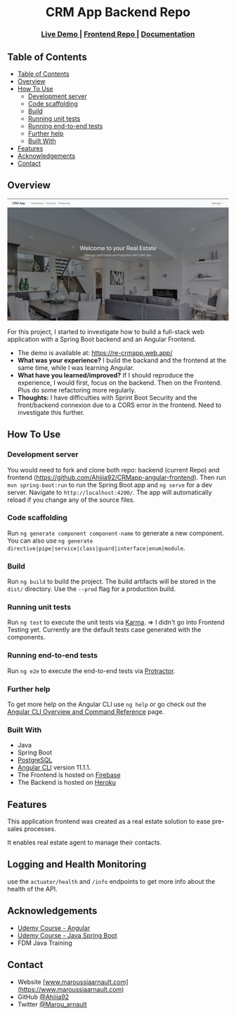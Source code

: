 <h1 align="center">CRM App Backend Repo</h1>

<div align="center">
  <h3>
    <a href="https://re-crmapp.web.app/">
      Live Demo
    </a>
    <span> | </span>
    <a href="https://github.com/Ahiiia92/CRMapp-angular-frontend">
      Frontend Repo
    </a>
    <span> | </span>
    <a href="http://localhost:8088/swagger-ui.html#/">
      Documentation
    </a>
  </h3>
</div>

## Table of Contents

- [Table of Contents](#table-of-contents)
- [Overview](#overview)
- [How To Use](#how-to-use)
    - [Development server](#development-server)
    - [Code scaffolding](#code-scaffolding)
    - [Build](#build)
    - [Running unit tests](#running-unit-tests)
    - [Running end-to-end tests](#running-end-to-end-tests)
    - [Further help](#further-help)
    - [Built With](#built-with)
- [Features](#features)
- [Acknowledgements](#acknowledgements)
- [Contact](#contact)

<!-- OVERVIEW -->

## Overview

![screenshot](Screenshot-homepage.png)

For this project, I started to investigate how to build a full-stack web application with a Spring Boot backend and an Angular Frontend.

- The demo is available at: https://re-crmapp.web.app/
- **What was your experience?**
  I build the backand and the frontend at the same time, while I was learning Angular.
- **What have you learned/improved?**
  If I should reproduce the experience, I would first, focus on the backend. Then on the Frontend. Plus do some refactoring more regularly.
- **Thoughts:**
  I have difficulties with Sprint Boot Security and the front/backend connexion due to a CORS error in the frontend. Need to investigate this further.

## How To Use
### Development server

You would need to fork and clone both repo: backend (current Repo) and frontend (https://github.com/Ahiiia92/CRMapp-angular-frontend).
Then run `mvn spring-boot:run` to run the Spring Boot app and  `ng serve` for a dev server. Navigate to `http://localhost:4200/`. The app will automatically reload if you change any of the source files.

### Code scaffolding

Run `ng generate component component-name` to generate a new component. You can also use `ng generate directive|pipe|service|class|guard|interface|enum|module`.

### Build

Run `ng build` to build the project. The build artifacts will be stored in the `dist/` directory. Use the `--prod` flag for a production build.

### Running unit tests

Run `ng test` to execute the unit tests via [Karma](https://karma-runner.github.io).
=> I didn't go into Frontend Testing yet. Currently are the default tests case generated with the components.

### Running end-to-end tests

Run `ng e2e` to execute the end-to-end tests via [Protractor](http://www.protractortest.org/).

### Further help

To get more help on the Angular CLI use `ng help` or go check out the [Angular CLI Overview and Command Reference](https://angular.io/cli) page.

### Built With

- Java
- Spring Boot
- [PostgreSQL](https://www.postgresql.org/)
- [Angular CLI](https://github.com/angular/angular-cli) version 11.1.1.
- The Frontend is hosted on [Firebase](https://firebase.google.com/)
- The Backend is hosted on [Heroku](https://firebase.google.com/)

## Features

This application frontend was created as a real estate solution to ease pre-sales processes.

It enables real estate agent to manage their contacts.

## Logging and Health Monitoring
use the `actuator/health` and `/info` endpoints to get more info about the health of the API.

## Acknowledgements

- [Udemy Course - Angular](https://www.udemy.com/course/the-complete-guide-to-angular-2)
- [Udemy Course - Java Spring Boot](https://www.udemy.com/course/spring-framework-5-beginner-to-guru/)
- FDM Java Training

## Contact

- Website [www.maroussiaarnault.com](https://www.maroussiaarnault.com)
- GitHub [@Ahiiia92](https://github.com/Ahiiia92)
- Twitter [@Marou_arnault](https://twitter.com/Marou_arnault)
